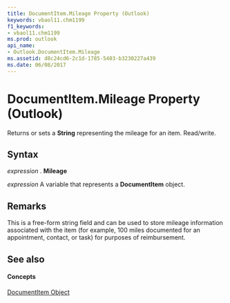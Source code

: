 ```yaml
---
title: DocumentItem.Mileage Property (Outlook)
keywords: vbaol11.chm1199
f1_keywords:
- vbaol11.chm1199
ms.prod: outlook
api_name:
- Outlook.DocumentItem.Mileage
ms.assetid: d8c24cd6-2c1d-1785-5403-b3230227a439
ms.date: 06/08/2017
---
```



# DocumentItem.Mileage Property (Outlook)

Returns or sets a **String** representing the mileage for an item. Read/write.


## Syntax

 _expression_ . **Mileage**

 _expression_ A variable that represents a **DocumentItem** object.


## Remarks

This is a free-form string field and can be used to store mileage information associated with the item (for example, 100 miles documented for an appointment, contact, or task) for purposes of reimbursement. 


## See also


#### Concepts


[DocumentItem Object](documentitem-object-outlook.md)

